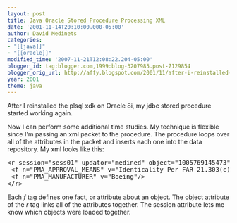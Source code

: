 ```yaml
---
layout: post
title: Java Oracle Stored Procedure Processing XML
date: '2001-11-14T20:10:00.000-05:00'
author: David Medinets
categories:
- "[[java]]"
- "[[oracle]]"
modified_time: '2007-11-21T12:08:22.204-05:00'
blogger_id: tag:blogger.com,1999:blog-3207985.post-7129854
blogger_orig_url: http://affy.blogspot.com/2001/11/after-i-reinstalled-plsql-xdk-on.md
year: 2001
theme: java
---
```


After I reinstalled the plsql xdk on Oracle 8i, my jdbc stored procedure started working again.


Now I can perform some additional time studies. My technique is flexible since I'm passing an xml packet to the procedure. The procedure loops over all of the attributes in the packet and inserts each one into the data repository. My xml looks like this:
<pre>
&lt;r session="sess01" updator="medined" object="1005769145473"&gt;
 &lt;f n="PMA_APPROVAL_MEANS" v="Identicality Per FAR 21.303(c)"/&gt;
 &lt;f n="PMA_MANUFACTURER" v="Boeing"/&gt;
&lt;/r&gt;
</pre>

Each <i>f</i> tag defines one fact, or attribute about an object. The object attribute of the <i>r</i> tag links all of the attributes together. The session attribute lets me know which objects were loaded together.
